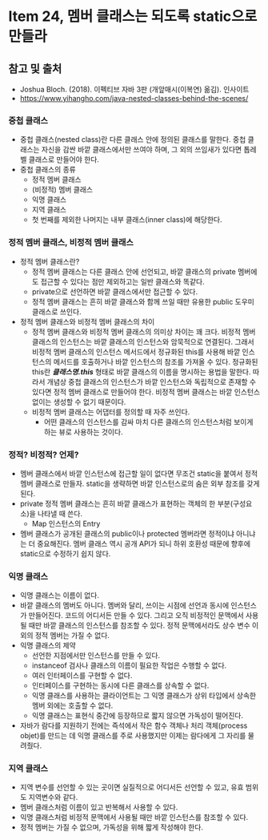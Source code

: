 # Item 24, 멤버 클래스는 되도록 static으로 만들라

## 참고 및 출처

- Joshua Bloch. (2018). 이펙티브 자바 3판 (개앞매시(이복연) 옮김). 인사이트
- https://www.yihangho.com/java-nested-classes-behind-the-scenes/

### 중첩 클래스

- 중첩 클래스(nested class)란 다른 클래스 안에 정의된 클래스를 말한다. 중첩 클래스는 자신을 감싼 바깥 클래스에서만 쓰여야 하며, 그 외의 쓰임새가 있다면 톱레벨 클래스로 만들어야 한다.
- 중첩 클래스의 종류
    - 정적 멤버 클래스
    - (비정적) 멤버 클래스
    - 익명 클래스
    - 지역 클래스
    - 첫 번째를 제외한 나머지는 내부 클래스(inner class)에 해당한다.

### 정적 멤버 클래스, 비정적 멤버 클래스

- 정적 멤버 클래스란?
    - 정적 멤버 클래스는 다른 클래스 안에 선언되고, 바깥 클래스의 private 멤버에도 접근할 수 있다는 점만 제외하고는 일반 클래스와 똑같다.
    - private으로 선언하면 바깥 클래스에서만 접근할 수 있다.
    - 정적 멤버 클래스는 흔히 바깥 클래스와 함께 쓰일 때만 유용한 public 도우미 클래스로 쓰인다.
- 정적 멤버 클래스와 비정적 멤버 클래스의 차이
    - 정적 멤버 클래스와 비정적 멤버 클래스의 의미상 차이는 꽤 크다. 비정적 멤버 클래스의 인스턴스는 바깥 클래스의 인스턴스와 암묵적으로 연결된다. 그래서 비정적 멤버 클래스의 인스턴스 메서드에서 정규화된 this를 사용해 바깥 인스턴스의 메서드를 호출하거나 바깥 인스턴스의 참조를 가져올 수 있다. 정규화된 this란 ***클래스명.this*** 형태로 바깥 클래스의 이름을 명시하는 용법을 말한다. 따라서 개념상 중첩 클래스의 인스턴스가 바깥 인스턴스와 독립적으로 존재할 수 있다면 정적 멤버 클래스로 만들어야 한다. 비정적 멤버 클래스는 바깥 인스턴스 없이는 생성할 수 없기 때문이다.
    - 비정적 멤버 클래스는 어댑터를 정의할 때 자주 쓰인다.
        - 어떤 클래스의 인스턴스를 감싸 마치 다른 클래스의 인스턴스처럼 보이게 하는 뷰로 사용하는 것이다.

### 정적? 비정적? 언제?

- 멤버 클래스에서 바깥 인스턴스에 접근할 일이 없다면 무조건 static을 붙여서 정적 멤버 클래스로 만들자.  static을 생략하면 바깥 인스턴스로의 숨은 외부 참조를 갖게 된다.
- private 정적 멤버 클래스는 흔히 바깥 클래스가 표현하는 객체의 한 부분(구성요소)을 나타낼 때 쓴다.
    - Map 인스턴스의 Entry
- 멤버 클래스가 공개된 클래스의 public이나 protected 멤버라면 정적이냐 아니냐는 더 중요해진다. 멤버 클래스 역시 공개 API가 되니 하위 호환성 때문에 향후에 static으로 수정하기 쉽지 않다.

### 익명 클래스

- 익명 클래스는 이름이 없다.
- 바깥 클래스의 멤버도 아니다. 멤버와 달리, 쓰이는 시점에 선언과 동시에 인스턴스가 만들어진다. 코드의 어디서든 만들 수 있다. 그리고 오직 비정적인 문맥에서 사용될 때만 바깥 클래스의 인스턴스를 참조할 수 있다. 정적 문맥에서라도 상수 변수 이외의 정적 멤버는 가질 수 없다.
- 익명 클래스의 제약
    - 선언한 지점에서만 인스턴스를 만들 수 있다.
    - instanceof 검사나 클래스의 이름이 필요한 작업은 수행할 수 없다.
    - 여러 인터페이스를 구현할 수 없다.
    - 인터페이스를 구현하는 동시에 다른 클래스를 상속할 수 없다.
    - 익명 클래스를 사용하는 클라이언트는 그 익명 클래스가 상위 타입에서 상속한 멤버 외에는 호출할 수 없다.
    - 익명 클래스는 표현식 중간에 등장하므로 짧지 않으면 가독성이 떨어진다.
- 자바가 람다를 지원하기 전에는 즉석에서 작은 함수 객체나 처리 객체(process objet)를 만드는 데 익명 클래스를 주로 사용했지만 이제는 람다에게 그 자리를 물려줬다.

### 지역 클래스

- 지역 변수를 선언할 수 있는 곳이면 실질적으로 어디서든 선언할 수 있고, 유효 범위도 지역변수와 같다.
- 멤버 클래스처럼 이름이 있고 반복해서 사용할 수 있다.
- 익명 클래스처럼 비정적 문맥에서 사용될 때만 바깥 인스턴스를 참조할 수 있다.
- 정적 멤버는 가질 수 없으며, 가독성을 위해 짧게 작성해야 한다.